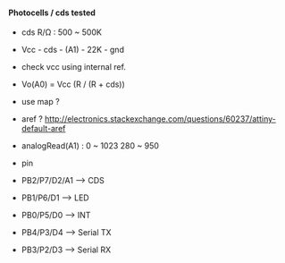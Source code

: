 #### Photocells / cds tested ####

- cds R/Ω : 500 ~ 500K
- Vcc - cds - (A1) - 22K - gnd
- check vcc using internal ref.
- Vo(A0) = Vcc (R / (R + cds))
- use map ?
- aref ? http://electronics.stackexchange.com/questions/60237/attiny-default-aref

- analogRead(A1) : 0 ~ 1023
280 ~ 950

- pin
- PB2/P7/D2/A1 --> CDS
- PB1/P6/D1    --> LED
- PB0/P5/D0    --> INT
- PB4/P3/D4    --> Serial TX
- PB3/P2/D3    --> Serial RX


